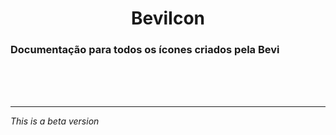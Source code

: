 <h1 align="center">BeviIcon</h1>

<h3>Documentação para todos os ícones criados pela Bevi</h3>

<br />
<br />
<br />

---

<i>This is a beta version</i>
